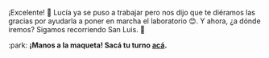 ¡Excelente! :tada: Lucía ya se puso a trabajar pero nos dijo que te diéramos las gracias por ayudarla a poner en marcha el laboratorio :blush:. Y ahora, ¿a dónde iremos? Sigamos recorriendo San Luis. :red_car:

:park: **¡Manos a la maqueta! Sacá tu turno [acá](http://ingreso.maqueta.sanluis.edu.ar/).**